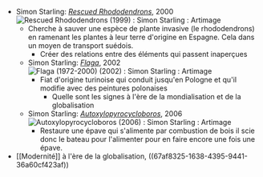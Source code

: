 - Simon Starling: [*Rescued Rhododendrons*](https://www.artimage.org.uk/18442/simon-starling/rescued-rhododendrons--1999-), 2000 ![Rescued Rhododendrons (1999) : Simon Starling : Artimage](https://cdn.artimage.org.uk/production/18/4/18442-842.jpg)
	- Cherche à sauver une espèce de plante invasive (le rhododendrons) en ramenant les plantes à leur terre d'origine en Espagne. Cela dans un moyen de transport suédois.
		- Créer des relations entre des éléments qui passent inaperçues
	- Simon Starling: [*Flaga*](https://www.artimage.org.uk/18347/simon-starling/flaga--1972-2000---2002-), 2002 ![Flaga (1972-2000) (2002) : Simon Starling : Artimage](https://cdn.artimage.org.uk/production/18/3/18347-842.jpg)
		- Fiat d'origine turinoise qui conduit jusqu'en Pologne et qu'il modifie avec des peintures polonaises
			- Quelle sont les signes à l'ère de la mondialisation et de la globalisation
	- Simon Starling: [*Autoxylopyrocycloboros*](https://www.artimage.org.uk/20198/simon-starling/autoxylopyrocycloboros--2006-), 2006 ![Autoxylopyrocycloboros (2006) : Simon Starling : Artimage](https://cdn.artimage.org.uk/production/20/1/20198-842.jpg)
		- Restaure une épave qui s'alimente par combustion de bois il scie donc le bateau pour l'alimenter pour en faire encore une fois une épave.
- [[Modernité]] à l'ère de la globalisation, ((67af8325-1638-4395-9441-36a60cf423af))